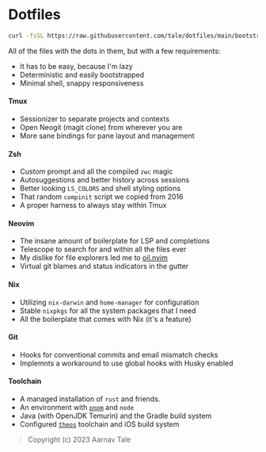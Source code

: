 # Dotfiles
```sh
curl -fsSL https://raw.githubusercontent.com/tale/dotfiles/main/bootstrap.sh | bash -
```
All of the files with the dots in them, but with a few requirements:
- It has to be easy, because I'm lazy
- Deterministic and easily bootstrapped
- Minimal shell, snappy responsiveness

#### Tmux
- Sessionizer to separate projects and contexts
- Open Neogit (magit clone) from wherever you are
- More sane bindings for pane layout and management

#### Zsh
- Custom prompt and all the compiled `zwc` magic
- Autosuggestions and better history across sessions
- Better looking `LS_COLORS` and shell styling options
- That random `compinit` script we copied from 2016
- A proper harness to always stay within Tmux

#### Neovim
- The insane amount of boilerplate for LSP and completions
- Telescope to search for and within all the files ever
- My dislike for file explorers led me to [oil.nvim](https://github.com/stevearc/oil.nvim)
- Virtual git blames and status indicators in the gutter

#### Nix
- Utilizing `nix-darwin` and `home-manager` for configuration
- Stable `nixpkgs` for all the system packages that I need
- All the boilerplate that comes with Nix (it's a feature)

#### Git
- Hooks for conventional commits and email mismatch checks
- Implemnts a workaround to use global hooks with Husky enabled

#### Toolchain
- A managed installation of `rust` and friends.
- An environment with [`pnpm`](https://pnpm.io) and `node`
- Java (with OpenJDK Temurin) and the Gradle build system
- Configured [`theos`](https://theos.dev) toolchain and iOS build system

> Copyright (c) 2023 Aarnav Tale
